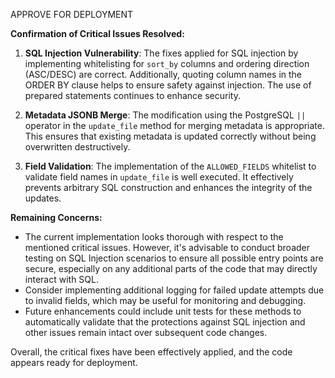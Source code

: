 APPROVE FOR DEPLOYMENT

**Confirmation of Critical Issues Resolved:**
1. **SQL Injection Vulnerability**: The fixes applied for SQL injection by implementing whitelisting for `sort_by` columns and ordering direction (ASC/DESC) are correct. Additionally, quoting column names in the ORDER BY clause helps to ensure safety against injection. The use of prepared statements continues to enhance security.
   
2. **Metadata JSONB Merge**: The modification using the PostgreSQL `||` operator in the `update_file` method for merging metadata is appropriate. This ensures that existing metadata is updated correctly without being overwritten destructively.

3. **Field Validation**: The implementation of the `ALLOWED_FIELDS` whitelist to validate field names in `update_file` is well executed. It effectively prevents arbitrary SQL construction and enhances the integrity of the updates.

**Remaining Concerns:**
- The current implementation looks thorough with respect to the mentioned critical issues. However, it's advisable to conduct broader testing on SQL Injection scenarios to ensure all possible entry points are secure, especially on any additional parts of the code that may directly interact with SQL.
- Consider implementing additional logging for failed update attempts due to invalid fields, which may be useful for monitoring and debugging.
- Future enhancements could include unit tests for these methods to automatically validate that the protections against SQL injection and other issues remain intact over subsequent code changes.

Overall, the critical fixes have been effectively applied, and the code appears ready for deployment.